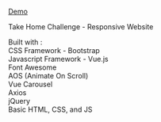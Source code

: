
<a href="http://liviajessica.github.io">Demo</a>

Take Home Challenge - Responsive Website

Built with : <br>
CSS Framework - Bootstrap <br>
Javascript Framework - Vue.js <br>
Font Awesome <br>
AOS (Animate On Scroll) <br>
Vue Carousel <br>
Axios <br>
jQuery <br> 
Basic HTML, CSS, and JS <br>
